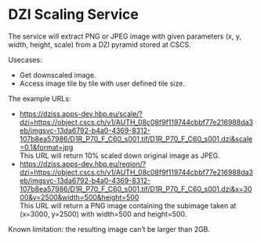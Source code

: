 # DZI Scaling Service
The service will extract PNG or JPEG image with given parameters (x, y, width, height, scale) from a DZI pyramid stored at CSCS.

Usecases:
* Get downscaled image. 
* Access image tile by tile with user defined tile size.

The example URLs:
* https://dziss.apps-dev.hbp.eu/scale/?dzi=https://object.cscs.ch/v1/AUTH_08c08f9f119744cbbf77e216988da3eb/imgsvc-13da6792-b4a0-4369-8312-107b8ea57986/D1R_P70_F_C60_s001.tif/D1R_P70_F_C60_s001.dzi&scale=0.1&format=jpg
</br>This URL will return 10% scaled down original image as JPEG.
* https://dziss.apps-dev.hbp.eu/region/?dzi=https://object.cscs.ch/v1/AUTH_08c08f9f119744cbbf77e216988da3eb/imgsvc-13da6792-b4a0-4369-8312-107b8ea57986/D1R_P70_F_C60_s001.tif/D1R_P70_F_C60_s001.dzi&x=3000&y=2500&width=500&height=500
</br>This URL will return a PNG image containing the subimage taken at (x=3000, y=2500) with width=500 and height=500.

Known limitation: the resulting image can’t be larger than 2GB.
